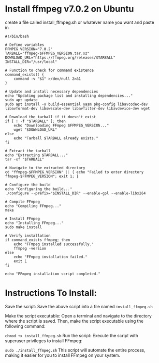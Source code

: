 # Install ffmpeg v7.0.2 on Ubuntu
create a file called install_ffmpeg.sh or whatever name you want and paste in
```
#!/bin/bash

# Define variables
FFMPEG_VERSION="7.0.2"
TARBALL="ffmpeg-$FFMPEG_VERSION.tar.xz"
DOWNLOAD_URL="https://ffmpeg.org/releases/$TARBALL"
INSTALL_DIR="/usr/local"

# Function to check for command existence
command_exists() {
    command -v "$1" >/dev/null 2>&1
}

# Update and install necessary dependencies
echo "Updating package list and installing dependencies..."
sudo apt update
sudo apt install -y build-essential yasm pkg-config libavcodec-dev libavformat-dev libswscale-dev libavfilter-dev libavdevice-dev wget

# Download the tarball if it doesn't exist
if [ ! -f "$TARBALL" ]; then
    echo "Downloading FFmpeg $FFMPEG_VERSION..."
    wget "$DOWNLOAD_URL"
else
    echo "Tarball $TARBALL already exists."
fi

# Extract the tarball
echo "Extracting $TARBALL..."
tar -xf "$TARBALL"

# Navigate to the extracted directory
cd "ffmpeg-$FFMPEG_VERSION" || { echo "Failed to enter directory ffmpeg-$FFMPEG_VERSION"; exit 1; }

# Configure the build
echo "Configuring the build..."
./configure --prefix="$INSTALL_DIR" --enable-gpl --enable-libx264

# Compile FFmpeg
echo "Compiling FFmpeg..."
make

# Install FFmpeg
echo "Installing FFmpeg..."
sudo make install

# Verify installation
if command_exists ffmpeg; then
    echo "FFmpeg installed successfully."
    ffmpeg -version
else
    echo "FFmpeg installation failed."
    exit 1
fi

echo "FFmpeg installation script completed."

```

# Instructions To Install:
Save the script:
Save the above script into a file named ```install_ffmpeg.sh```

Make the script executable:
Open a terminal and navigate to the directory where the script is saved. Then, make the script executable using the following command:

```chmod +x install_ffmpeg.sh```
Run the script:
Execute the script with superuser privileges to install FFmpeg:

```sudo ./install_ffmpeg.sh```
This script will automate the entire process, making it easier for you to install FFmpeg on your system.
